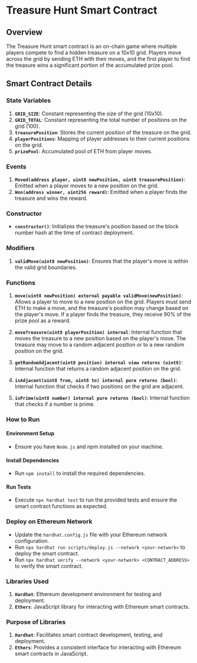 # Treasure Hunt Smart Contract

## Overview

The Treasure Hunt smart contract is an on-chain game where multiple players compete to find a hidden treasure on a 10x10 grid. Players move across the grid by sending ETH with their moves, and the first player to find the treasure wins a significant portion of the accumulated prize pool.

## Smart Contract Details

### State Variables

1. **`GRID_SIZE`**: Constant representing the size of the grid (10x10).
2. **`GRID_TOTAL`**: Constant representing the total number of positions on the grid (100).
3. **`treasurePosition`**: Stores the current position of the treasure on the grid.
4. **`playerPositions`**: Mapping of player addresses to their current positions on the grid.
5. **`prizePool`**: Accumulated pool of ETH from player moves.

### Events

1. **`Moved(address player, uint8 newPosition, uint8 treasurePosition)`**: Emitted when a player moves to a new position on the grid.
2. **`Won(address winner, uint256 reward)`**: Emitted when a player finds the treasure and wins the reward.

### Constructor

- **`constructor()`**: Initializes the treasure's position based on the block number hash at the time of contract deployment.

### Modifiers

1. **`validMove(uint8 newPosition)`**: Ensures that the player's move is within the valid grid boundaries.

### Functions

1. **`move(uint8 newPosition) external payable validMove(newPosition)`**: Allows a player to move to a new position on the grid. Players must send ETH to make a move, and the treasure's position may change based on the player's move. If a player finds the treasure, they receive 90% of the prize pool as a reward.
   
2. **`moveTreasure(uint8 playerPosition) internal`**: Internal function that moves the treasure to a new position based on the player's move. The treasure may move to a random adjacent position or to a new random position on the grid.

3. **`getRandomAdjacent(uint8 position) internal view returns (uint8)`**: Internal function that returns a random adjacent position on the grid.

4. **`isAdjacent(uint8 from, uint8 to) internal pure returns (bool)`**: Internal function that checks if two positions on the grid are adjacent.

5. **`isPrime(uint8 number) internal pure returns (bool)`**: Internal function that checks if a number is prime.

### How to Run

#### Environment Setup

- Ensure you have `Node.js` and npm installed on your machine.

#### Install Dependencies

- Run `npm install` to install the required dependencies.

#### Run Tests

- Execute `npx hardhat test` to run the provided tests and ensure the smart contract functions as expected.

### Deploy on Ethereum Network

- Update the `hardhat.config.js` file with your Ethereum network configuration.
- Run `npx hardhat run scripts/deploy.js --network <your-network>` to deploy the smart contract.
- Run `npx hardhat verify --network <your-network> <CONTRACT_ADDRESS>` to verify the smart contract.

### Libraries Used

1. **`Hardhat`**: Ethereum development environment for testing and deployment.
2. **`Ethers`**: JavaScript library for interacting with Ethereum smart contracts.

### Purpose of Libraries

1. **`Hardhat`**: Facilitates smart contract development, testing, and deployment.
2. **`Ethers`**: Provides a consistent interface for interacting with Ethereum smart contracts in JavaScript.
